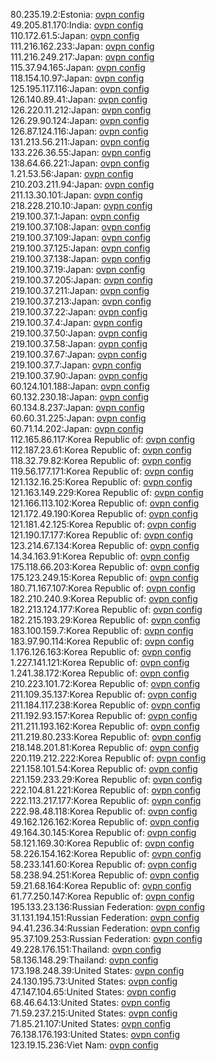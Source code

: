80.235.19.2:Estonia: [ovpn config](vpn/80_235_19_2.ovpn)  
49.205.81.170:India: [ovpn config](vpn/49_205_81_170.ovpn)  
110.172.61.5:Japan: [ovpn config](vpn/110_172_61_5.ovpn)  
111.216.162.233:Japan: [ovpn config](vpn/111_216_162_233.ovpn)  
111.216.249.217:Japan: [ovpn config](vpn/111_216_249_217.ovpn)  
115.37.94.165:Japan: [ovpn config](vpn/115_37_94_165.ovpn)  
118.154.10.97:Japan: [ovpn config](vpn/118_154_10_97.ovpn)  
125.195.117.116:Japan: [ovpn config](vpn/125_195_117_116.ovpn)  
126.140.89.41:Japan: [ovpn config](vpn/126_140_89_41.ovpn)  
126.220.11.212:Japan: [ovpn config](vpn/126_220_11_212.ovpn)  
126.29.90.124:Japan: [ovpn config](vpn/126_29_90_124.ovpn)  
126.87.124.116:Japan: [ovpn config](vpn/126_87_124_116.ovpn)  
131.213.56.211:Japan: [ovpn config](vpn/131_213_56_211.ovpn)  
133.226.36.55:Japan: [ovpn config](vpn/133_226_36_55.ovpn)  
138.64.66.221:Japan: [ovpn config](vpn/138_64_66_221.ovpn)  
1.21.53.56:Japan: [ovpn config](vpn/1_21_53_56.ovpn)  
210.203.211.94:Japan: [ovpn config](vpn/210_203_211_94.ovpn)  
211.13.30.101:Japan: [ovpn config](vpn/211_13_30_101.ovpn)  
218.228.210.10:Japan: [ovpn config](vpn/218_228_210_10.ovpn)  
219.100.37.1:Japan: [ovpn config](vpn/219_100_37_1.ovpn)  
219.100.37.108:Japan: [ovpn config](vpn/219_100_37_108.ovpn)  
219.100.37.109:Japan: [ovpn config](vpn/219_100_37_109.ovpn)  
219.100.37.125:Japan: [ovpn config](vpn/219_100_37_125.ovpn)  
219.100.37.138:Japan: [ovpn config](vpn/219_100_37_138.ovpn)  
219.100.37.19:Japan: [ovpn config](vpn/219_100_37_19.ovpn)  
219.100.37.205:Japan: [ovpn config](vpn/219_100_37_205.ovpn)  
219.100.37.211:Japan: [ovpn config](vpn/219_100_37_211.ovpn)  
219.100.37.213:Japan: [ovpn config](vpn/219_100_37_213.ovpn)  
219.100.37.22:Japan: [ovpn config](vpn/219_100_37_22.ovpn)  
219.100.37.4:Japan: [ovpn config](vpn/219_100_37_4.ovpn)  
219.100.37.50:Japan: [ovpn config](vpn/219_100_37_50.ovpn)  
219.100.37.58:Japan: [ovpn config](vpn/219_100_37_58.ovpn)  
219.100.37.67:Japan: [ovpn config](vpn/219_100_37_67.ovpn)  
219.100.37.7:Japan: [ovpn config](vpn/219_100_37_7.ovpn)  
219.100.37.90:Japan: [ovpn config](vpn/219_100_37_90.ovpn)  
60.124.101.188:Japan: [ovpn config](vpn/60_124_101_188.ovpn)  
60.132.230.18:Japan: [ovpn config](vpn/60_132_230_18.ovpn)  
60.134.8.237:Japan: [ovpn config](vpn/60_134_8_237.ovpn)  
60.60.31.225:Japan: [ovpn config](vpn/60_60_31_225.ovpn)  
60.71.14.202:Japan: [ovpn config](vpn/60_71_14_202.ovpn)  
112.165.86.117:Korea Republic of: [ovpn config](vpn/112_165_86_117.ovpn)  
112.187.23.61:Korea Republic of: [ovpn config](vpn/112_187_23_61.ovpn)  
118.32.79.82:Korea Republic of: [ovpn config](vpn/118_32_79_82.ovpn)  
119.56.177.171:Korea Republic of: [ovpn config](vpn/119_56_177_171.ovpn)  
121.132.16.25:Korea Republic of: [ovpn config](vpn/121_132_16_25.ovpn)  
121.163.149.229:Korea Republic of: [ovpn config](vpn/121_163_149_229.ovpn)  
121.166.113.102:Korea Republic of: [ovpn config](vpn/121_166_113_102.ovpn)  
121.172.49.190:Korea Republic of: [ovpn config](vpn/121_172_49_190.ovpn)  
121.181.42.125:Korea Republic of: [ovpn config](vpn/121_181_42_125.ovpn)  
121.190.17.177:Korea Republic of: [ovpn config](vpn/121_190_17_177.ovpn)  
123.214.67.134:Korea Republic of: [ovpn config](vpn/123_214_67_134.ovpn)  
14.34.163.91:Korea Republic of: [ovpn config](vpn/14_34_163_91.ovpn)  
175.118.66.203:Korea Republic of: [ovpn config](vpn/175_118_66_203.ovpn)  
175.123.249.15:Korea Republic of: [ovpn config](vpn/175_123_249_15.ovpn)  
180.71.167.107:Korea Republic of: [ovpn config](vpn/180_71_167_107.ovpn)  
182.210.240.9:Korea Republic of: [ovpn config](vpn/182_210_240_9.ovpn)  
182.213.124.177:Korea Republic of: [ovpn config](vpn/182_213_124_177.ovpn)  
182.215.193.29:Korea Republic of: [ovpn config](vpn/182_215_193_29.ovpn)  
183.100.159.7:Korea Republic of: [ovpn config](vpn/183_100_159_7.ovpn)  
183.97.90.114:Korea Republic of: [ovpn config](vpn/183_97_90_114.ovpn)  
1.176.126.163:Korea Republic of: [ovpn config](vpn/1_176_126_163.ovpn)  
1.227.141.121:Korea Republic of: [ovpn config](vpn/1_227_141_121.ovpn)  
1.241.38.172:Korea Republic of: [ovpn config](vpn/1_241_38_172.ovpn)  
210.223.101.72:Korea Republic of: [ovpn config](vpn/210_223_101_72.ovpn)  
211.109.35.137:Korea Republic of: [ovpn config](vpn/211_109_35_137.ovpn)  
211.184.117.238:Korea Republic of: [ovpn config](vpn/211_184_117_238.ovpn)  
211.192.93.157:Korea Republic of: [ovpn config](vpn/211_192_93_157.ovpn)  
211.211.193.162:Korea Republic of: [ovpn config](vpn/211_211_193_162.ovpn)  
211.219.80.233:Korea Republic of: [ovpn config](vpn/211_219_80_233.ovpn)  
218.148.201.81:Korea Republic of: [ovpn config](vpn/218_148_201_81.ovpn)  
220.119.212.222:Korea Republic of: [ovpn config](vpn/220_119_212_222.ovpn)  
221.158.101.54:Korea Republic of: [ovpn config](vpn/221_158_101_54.ovpn)  
221.159.233.29:Korea Republic of: [ovpn config](vpn/221_159_233_29.ovpn)  
222.104.81.221:Korea Republic of: [ovpn config](vpn/222_104_81_221.ovpn)  
222.113.217.177:Korea Republic of: [ovpn config](vpn/222_113_217_177.ovpn)  
222.98.48.118:Korea Republic of: [ovpn config](vpn/222_98_48_118.ovpn)  
49.162.126.162:Korea Republic of: [ovpn config](vpn/49_162_126_162.ovpn)  
49.164.30.145:Korea Republic of: [ovpn config](vpn/49_164_30_145.ovpn)  
58.121.169.30:Korea Republic of: [ovpn config](vpn/58_121_169_30.ovpn)  
58.226.154.162:Korea Republic of: [ovpn config](vpn/58_226_154_162.ovpn)  
58.233.141.60:Korea Republic of: [ovpn config](vpn/58_233_141_60.ovpn)  
58.238.94.251:Korea Republic of: [ovpn config](vpn/58_238_94_251.ovpn)  
59.21.68.164:Korea Republic of: [ovpn config](vpn/59_21_68_164.ovpn)  
61.77.250.147:Korea Republic of: [ovpn config](vpn/61_77_250_147.ovpn)  
195.133.23.136:Russian Federation: [ovpn config](vpn/195_133_23_136.ovpn)  
31.131.194.151:Russian Federation: [ovpn config](vpn/31_131_194_151.ovpn)  
94.41.236.34:Russian Federation: [ovpn config](vpn/94_41_236_34.ovpn)  
95.37.109.253:Russian Federation: [ovpn config](vpn/95_37_109_253.ovpn)  
49.228.176.151:Thailand: [ovpn config](vpn/49_228_176_151.ovpn)  
58.136.148.29:Thailand: [ovpn config](vpn/58_136_148_29.ovpn)  
173.198.248.39:United States: [ovpn config](vpn/173_198_248_39.ovpn)  
24.130.195.73:United States: [ovpn config](vpn/24_130_195_73.ovpn)  
47.147.104.65:United States: [ovpn config](vpn/47_147_104_65.ovpn)  
68.46.64.13:United States: [ovpn config](vpn/68_46_64_13.ovpn)  
71.59.237.215:United States: [ovpn config](vpn/71_59_237_215.ovpn)  
71.85.21.107:United States: [ovpn config](vpn/71_85_21_107.ovpn)  
76.138.176.193:United States: [ovpn config](vpn/76_138_176_193.ovpn)  
123.19.15.236:Viet Nam: [ovpn config](vpn/123_19_15_236.ovpn)  
